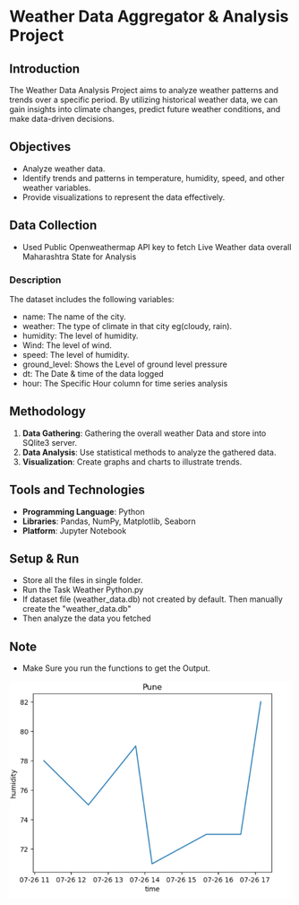 # Weather Data  Aggregator & Analysis Project


## Introduction

The Weather Data Analysis Project aims to analyze weather patterns and trends over a specific period. By utilizing historical weather data, we can gain insights into climate changes, predict future weather conditions, and make data-driven decisions.

## Objectives

- Analyze weather data.
- Identify trends and patterns in temperature, humidity, speed, and other weather variables.
- Provide visualizations to represent the data effectively.

## Data Collection

- Used Public Openweathermap API key to fetch Live Weather data overall Maharashtra State for Analysis


### Description

The dataset includes the following variables:

- name: The name of the city.
- weather: The type of climate in that city eg(cloudy, rain).
- humidity: The level of humidity.
- Wind: The level of wind.
- speed: The level of humidity.
- ground_level: Shows the Level of ground level pressure
- dt: The Date & time of the data logged
- hour: The Specific Hour column for time series analysis

## Methodology

1. **Data Gathering**: Gathering the overall weather Data and store into SQlite3 server.
2. **Data Analysis**: Use statistical methods to analyze the gathered data.
3. **Visualization**: Create graphs and charts to illustrate trends.

## Tools and Technologies

- **Programming Language**: Python
- **Libraries**: Pandas, NumPy, Matplotlib, Seaborn
- **Platform**: Jupyter Notebook


## Setup & Run
- Store all the files in single folder.
- Run the Task Weather Python.py
- If dataset file (weather_data.db) not created by default. Then manually create the "weather_data.db"
- Then analyze the data you fetched

## Note 
-  Make Sure you run the functions to get the Output. 


<img src="images/Humidity Trend.png"></img>
